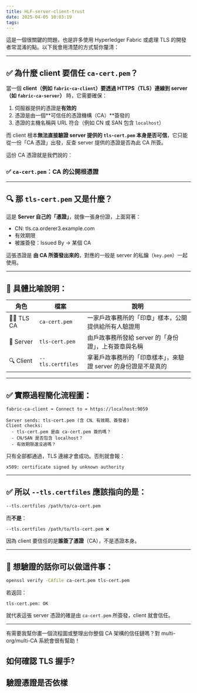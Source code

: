 ```yaml
---
title: HLF-server-client-trust
date: 2025-04-05 10:03:19
tags:
---
```


這是一個很關鍵的問題，也是許多使用 Hyperledger Fabric 或處理 TLS 的開發者常混淆的點。以下我會用清楚的方式幫你釐清：

---

## ✅ **為什麼 client 要信任 `ca-cert.pem`？**

當一個 **client（例如 `fabric-ca-client`）要透過 HTTPS（TLS）連線到 server（如 `fabric-ca-server`）** 時，它需要確保：

1. 伺服器提供的憑證是**有效的**
2. 憑證是由一個**可信任的憑證機構（CA）**簽發的
3. 憑證的主機名稱與 URL 符合（例如 CN 或 SAN 包含 `localhost`）

而 client 根本**無法直接驗證 server 提供的 `tls-cert.pem` 本身是否可信**，它只能從一份「CA 憑證」出發，反查 server 提供的憑證是否為此 CA 所簽。

這份 CA 憑證就是我們說的：

### ✅ `ca-cert.pem`：**CA 的公開根憑證**
---

## 🔍 **那 `tls-cert.pem` 又是什麼？**

這是 **Server 自己的「憑證」**，就像一張身份證，上面寫著：

- CN: tls.ca.orderer3.example.com
- 有效期限
- 被誰簽發：Issued By → 某個 CA

這張憑證是 **由 CA 所簽發出來的**，對應的一般是 server 的私鑰（`key.pem`）一起使用。

---

## 🧠 具體比喻說明：

| 角色 | 檔案 | 說明 |
|------|------|------|
| 👨‍🏫 TLS CA | `ca-cert.pem` | 一家戶政事務所的「印章」樣本，公開提供給所有人驗證用 |
| 🏢 Server | `tls-cert.pem` | 由戶政事務所發給 server 的「身份證」，上有簽章與名稱 |
| 🔍 Client | `--tls.certfiles` | 拿著戶政事務所的「印章樣本」，來驗證 server 的身份證是不是真的 |

---

## ✅ 實際過程簡化流程圖：

```
fabric-ca-client ➡️ Connect to ➡️ https://localhost:9059

Server sends: tls-cert.pem (含 CN、有效期、簽發者)
Client checks:
  - tls-cert.pem 是由 ca-cert.pem 簽的嗎？
  - CN/SAN 是否包含 localhost？
  - 有效期限還沒過嗎？
```

只有全部都通過，TLS 連線才會成功。否則就會報：

```
x509: certificate signed by unknown authority
```

---

## ✅ 所以 `--tls.certfiles` 應該指向的是：

```bash
--tls.certfiles /path/to/ca-cert.pem
```

而**不是**：

```bash
--tls.certfiles /path/to/tls-cert.pem ❌
```

因為 client 要信任的是**誰簽了憑證**（CA），不是憑證本身。

---

## 🧪 想驗證的話你可以做這件事：

```bash
openssl verify -CAfile ca-cert.pem tls-cert.pem
```

若返回：

```
tls-cert.pem: OK
```

就代表這張 server 憑證的確是由 `ca-cert.pem` 所簽發，client 就會信任。

---

有需要我幫你畫一個流程圖或整理出你整個 CA 架構的信任鏈嗎？對 multi-org/multi-CA 系統會很有幫助！


## 如何確認 TLS 握手?


## 驗證憑證是否依樣